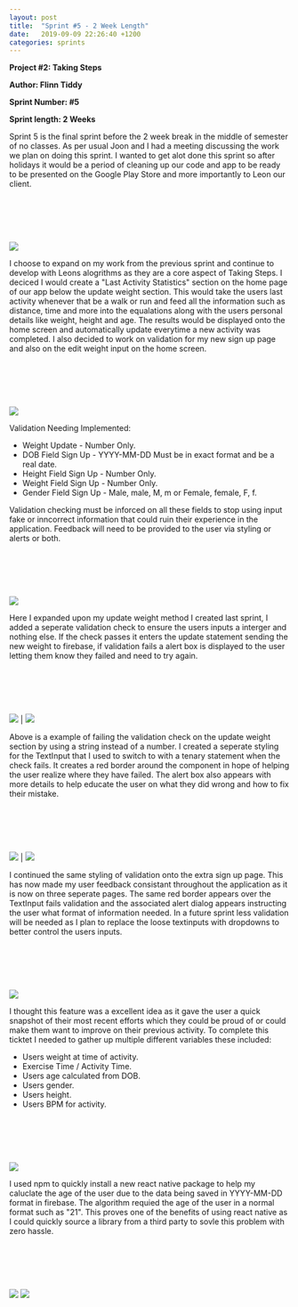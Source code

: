 ```yaml
---
layout: post
title:  "Sprint #5 - 2 Week Length"
date:   2019-09-09 22:26:40 +1200
categories: sprints
---
```


**Project #2: Taking Steps**

**Author: Flinn Tiddy**

**Sprint Number: #5**

**Sprint length: 2 Weeks**

Sprint 5 is the final sprint before the 2 week break in the middle of semester of no classes. As per usual Joon and I had a meeting discussing the work we plan on doing this sprint. I wanted to get alot done this sprint so after holidays it would be a period of cleaning up our code and app to be ready to be presented on the Google Play Store and more importantly to Leon our client.

<br/><br/>
<br/><br/>

![](/assets/startingtickets.jpg)

I choose to expand on my work from the previous sprint and continue to develop with Leons alogrithms as they are a core aspect of Taking Steps. I deciced I would create a "Last Activity Statistics" section on the home page of our app below the update weight section. This would take the users last activity whenever that be a walk or run and feed all the information such as distance, time and more into the equalations along with the users personal details like weight, height and age. The results would be displayed onto the home screen and automatically update everytime a new activity was completed. I also decided to work on validation for my new sign up page and also on the edit weight input on the home screen.

<br/><br/>
<br/><br/>

![](/assets/feature26.jpg)

Validation Needing Implemented: 

* Weight Update - Number Only.
* DOB Field Sign Up - YYYY-MM-DD Must be in exact format and be a real date.
* Height Field Sign Up - Number Only.
* Weight Field Sign Up - Number Only.
* Gender Field Sign Up - Male, male, M, m or Female, female, F, f.

Validation checking must be inforced on all these fields to stop using input fake or inncorrect information that could ruin their experience in the application. Feedback will need to be provided to the user via styling or alerts or both.

<br/><br/>
<br/><br/>

![](/assets/validationaddedtomethod.jpg)

Here I expanded upon my update weight method I created last sprint, I added a seperate validation check to ensure the users inputs a interger and nothing else. If the check passes it enters the update statement sending the new weight to firebase, if validation fails a alert box is displayed to the user letting them know they failed and need to try again.

<br/><br/>
<br/><br/>

![](/assets/weightborder.jpg) | ![](/assets/weightvalidation.jpg)

Above is a example of failing the validation check on the update weight section by using a string instead of a number. I created a seperate styling for the TextInput that I used to switch to with a tenary statement when the check fails. It creates a red border around the component in hope of helping the user realize where they have failed. The alert box also appears with more details to help educate the user on what they did wrong and how to fix their mistake. 

<br/><br/>
<br/><br/>

![](/assets/extraborder.jpg) | ![](/assets/extraalert.jpg)

I continued the same styling of validation onto the extra sign up page. This has now made my user feedback consistant throughout the application as it is now on three seperate pages. The same red border appears over the TextInput fails validation and the associated alert dialog appears instructing the user what format of information needed. In a future sprint less validation will be needed as I plan to replace the loose textinputs with dropdowns to better control the users inputs.

<br/><br/>
<br/><br/>

![](/assets/feature25.jpg)

I thought this feature was a excellent idea as it gave the user a quick snapshot of their most recent efforts which they could be proud of or could make them want to improve on their previous activity. To complete this ticktet I needed to gather up multiple different variables these included: 

* Users weight at time of activity.
* Exercise Time / Activity Time.
* Users age calculated from DOB.
* Users gender.
* Users height.
* Users BPM for activity.

<br/><br/>
<br/><br/>

![](/assets/agecalc.jpg)

I used npm to quickly install a new react native package to help my caluclate the age of the user due to the data being saved in YYYY-MM-DD format in firebase. The algorithm requied the age of the user in a normal format such as "21". This proves one of the benefits of using react native as I could quickly source a library from a third party to sovle this problem with zero hassle.

<br/><br/>
<br/><br/>

![](/assets/didmount.jpg)
![](/assets/lastactmath.jpg)